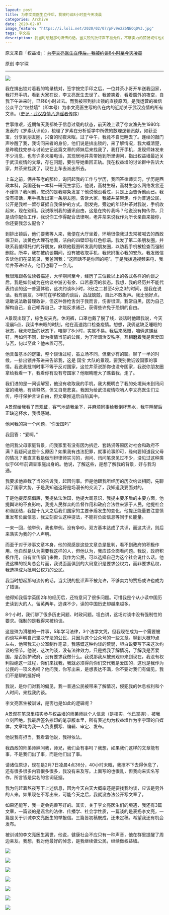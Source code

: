 ```yaml
---
layout: post
title: 为李文亮医生立传后，我被约谈8小时至今天凌晨
categories: Archive
date: 2020-02-07
image_feature: "https://i.loli.net/2020/02/07/pFv9e2Z6NEOqDVJ.jpg"
tags: 李文亮
description: 我当时想起那句流传的话，当尖锐的批评声不被允许，不够卖力的赞扬或许也成为了错误。
---
```


原文来自「权益墙」：~~[为李文亮医生立传后，我被约谈8小时至今天凌晨](http://206.189.252.32:8083/%E4%B8%BA%E6%9D%8E%E6%96%87%E4%BA%AE%E5%8C%BB%E7%94%9F%E7%AB%8B%E4%BC%A0%E5%90%8E%EF%BC%8C%E6%88%91%E8%A2%AB%E7%BA%A6%E8%B0%888%E5%B0%8F%E6%97%B6%E8%87%B3%E4%BB%8A%E5%A4%A9%E5%87%8C%E6%99%A8.html)~~

原创 李宇琛

---

![](https://i.loli.net/2020/02/07/pFv9e2Z6NEOqDVJ.jpg)

我在排出锁对着我的笔录核对，签字按完手印之后，一位井茶小哥开车送我回家，我打开手机，看到大家在说，李文亮医生去世了。我苦笑着，看着窗外的夜空，自我下午进来时，已经8小时过去。而我被带到排出锁的直接原因，是我运营的微信公众平台“权益墙”（即本号）为李文亮医生写的传在内的近期关于武汉疫情的所有文章。（[史记 · 武汉疫情八造谣者传序](http://mp.weixin.qq.com/s?__biz=MzI3ODUzNzc3MA==&mid=2247484851&idx=1&sn=fa276cd55569c8ae5457d0fbe8de57b7&chksm=eb5436f6dc23bfe0c0e2a6ab78a1004b55d797dc6431850c7fd13eb1b55f6ffa308accb3fb3c&scene=21#wechat_redirect)）

世事维艰，近期每天我都处于信息过载的状态，前天晚上读了徐友渔先生1980年发表的《罗素认识论》，梳理了罗素在分析哲学中所做的数理逻辑贡献，如获至宝，分享到朋友圈，兴奋的彻夜未眠，过了中午，我竟不自觉睡去了。连续的敲门声吵醒了我，我询问来者的身份，他们说是排出锁的，来了解情况，我大概清楚，是昨晚找完参与讨论史记这篇文章的师妹后来找我了，我打开手机，发现师妹发来不少消息，也有许多未接电话，其现居地井茶带她到所里询问，指出权益墙最近关于武汉疫情的文章，存在问题，要引导她重回正轨。我在权益墙的讨论群中告诉大家，井茶来找我了，现在上车去派出所去。

上车之前，俩井茶老的那位，询问起我的工作与学历，我回答律师实习，学历是西政本科，英国还有一本科一研究生学历，他说，高材生呀，高材生怎么网络发言还不谨慎？我问他，您说的是我哪条发言？他说他没看过，只是上面告诉他而已。我没有搭话，用手机发出第一条朋友圈，告诉大家，我被井茶带走。作为普通公民，公开是我唯一留存证据自我保护的方式。刚发完，旁边的年轻井茶对我说，手机收起来，现在别用。我说限制我的通讯自由，这是在拘传我吗？他说没有拘传你，只是请你配合工作，我说你工作得配合法律啊，老井茶来说我作为所长亲自来接你，你还要我怎么配合？

到排出锁后，他们要我等人来，我便在大厅坐着，环境很像我过去常被喊去的西政保卫处，淡黄色大理石地面，洁白的四壁印有红色标语。我发了第二条朋友圈，并联系我值得托付的好朋友，麻烦他截图转发我的朋友圈，以防我手机被检查而强制删除。所幸，我在被约谈期间，没有被收取手机，我爸妈担心我的安危，我发微信告诉他们在录笔录，我爸回我：“这回话不是你回的吧”。于是我拨通视频来电，我给井茶递过去，他们也聊了一会儿。

我很难跟各位读者描述，大学期间至今，经历了三位数以上的各式各样的约谈之后，我是如何成为在约谈中游刃有余、口若悬河的状态。我想，我的经历并不能代表约谈的这一普遍体验，这次约谈8小时，3分之二甚至4分之3的时间，是我在说话。我有朋友，3年前在学校被约谈后，战战兢兢，自此不敢发声。我比他好点，话敢说法敢普理敢讲，但这种唇枪舌剑于我而言，伤害很深。我常自黑，因为自己解构自己，自己嘲弄自己，才能反求诸己，获得些许免于恐惧的自由。

A景观出现了，棕色皮夹克，休闲裤，口罩也戴了脱了线，谈话时他跟我说，今天凌晨5点，我读书未眠的时刻，他在高速路口检查疫情。想想，我俩这缺乏睡眠的状态，我未吃饭的状态下，咱聊了8小时，实属不易。我后来感慨，咱俩这螺丝钉，再如何不同，皆为疫情当前的公民，为了所谓治安秩序，互相磨着我是否爱国与否，何以至此？他未置可否。

他具备基本的逻辑，整个谈话过程，虽立场不同，但至少有的聊。聊了一半的时候，一排出锁井茶进来告诉我，这是 国宝 大队的景观。要我别做诋毁国家的事情。我说我批判时事不等于反对国家，这位井茶说那你也没夸国家，我说你朋友圈拿给我看一下，我看你有没有夸国家？他眼睛瞪大了瞧着我，走了。

我们进的是一间调解室，他没有收取我的手机，我大概明白了我的处境尚未到讯问室的境地，有些释然，但又自觉悲哀。我因为给武汉疫情吹哨人李文亮医生们立传，呼吁保护言论自由，但文章推送后自陷其中。

A景观给我看了景观证，客气地请我坐下，并麻烦同事给我倒杯热水，我午睡醒后正缺这杯水，我很感谢。

他问我的第一个问题，“你爱国吗”

我回答：“爱啊。”

他问我父母家庭背景，问我家里有没有因为拆迁、套路贷等原因对社会和政府不满？我疑问这是什么原因？如果我有违法犯罪，就事论事即可，缘何要知道我父母的情况？我直言我是做刑辩律师实习的，询问、讯问笔录见过不少，没见过这种类似于60年前调查家庭出身的。他说，了解这些，是想了解我的背景，好与我沟通。

我要求他直截了当的告诉我，起因何事。但是他跟我所经历的历次约谈相同，先聊起了国家大势，于是我知道这将是场漫长的交流了，我知道我要面对的。

于是他提反腐倡廉，我提依法治国，他提大局意识，我提主要矛盾的主要方面，他提舆论的不良影响，我提人民群众的监督作用和政府合法性来源于人民，他提社会和谐团结，我提十九大之后我们国家的主要矛盾发生的变化，他提正能量要注意慎重发布负面信息，我立刻否认这种提法，不能将负面信息等同于负能量。

一来一回，他举例，我也举例。没有争吵。双方基本达成了共识，而这共识，则后来落实为我的个人声明。

而至于对于涉事文章本身，他的观感是这些文章总是批判，看不到政府的积极作用。他自然是认为需要我这样的人，但他认为，我应该全面看问题。我说，政府积极作用，自有宣传部门来做，我作为公民，可以选择自己为这个社会说什么话。他说这样的视角总会片面，我说面面俱到的大局意识是要求公权力，而非要求私权，我选择成为批判公权力的公民。

我当时想起那句流传的话，当尖锐的批评声不被允许，不够卖力的赞扬或许也成为了错误。

他得知我留学英国2年的经历后，还特意问了很多问题。可惜我是个从小读中国历史读到大的人，留英两年，逃课不少，读的中国历史却越来越多。

8个小时，我们聊了很多历史问题、时政问题。坦白讲，这场对谈中没有强制性的要求。强制的是我得来被约谈。

这是殊为滑稽的一件事，5年学习法律，3个法学文凭，但我现在成为一个需要被约谈写声明自己坚决守法的公民，只因为这个公众号的一些文章。聊到大概19点左右，他带我去办公室制作笔录，我感慨这种约谈的荒诞，坦白说要写下来这次约谈的细节。他说，这次约谈，没有法律效力，只是找我了解情况，了解我是否爱国，是否拥护政府，没有要求我做什么。我说那我从被景观带来到现在，我没有权利拒绝这一过程，你们来找我，我就必须得向你们交代我是爱国的，这也是我作为公民的一项义务吗？他问我，你写出来，是想表达不满，你不要对我们有偏见。我们不是聊的挺好吗

我说，是你们对我的偏见，我一普通公民被带来了解情况，侵犯我的休息权利和个人时间，来找我约谈。

李文亮医生被训诫，是否也是如此的逻辑呢？

A景观在笔录里核实参与权益墙的师弟师妹个人信息（是核实，他已掌握），被我立刻回绝。我最后签名捺印的笔录版本里，所有表述均为权益墙作为李宇琛的自媒体，文章均为我一人负责撰写、编辑、审定、发布。

他说我有担当，我看着他说，我得依法。

我西政的师弟师妹问我，师兄，我们会有事吗？我想，如果我们这样的文章能有事，不是我们出了事，而是他们出了事。

请诸位原谅，现在是2月7日凌晨4点36分，40小时未眠，我撑不下去得休息了，还有很多很多内容很多很多，我没有来及写。上面写的也很乱，但我向来实名写作，所言皆是实名的言词证据。

我为何赶着熬夜写下上述信息，因为今天白天大概率还是要找我约谈，应该是另外的人来。如果现在不写出来，可能今天之后，我就没办法公开写文章了。

如果还能写，我一定会完善写好的。其实，关于李文亮医生们的境遇，我还有3篇文章，一篇谈的是谣言的法律、传播学、社会学性质，一篇谈的是表扬李文亮，一篇是关于训诫李文亮医生的举报信。三篇皆初稿既成，还未定稿。希望我还有机会发布。

被训诫的李文亮医生离世，他说，健康社会不应只有一种声音，他在群里提醒了周边亲友。我想，我对他最好的悼念，是我继续做公民，继续做权益墙。

![](https://i.loli.net/2020/02/07/4omRsdXj72ze8kY.jpg)

![](https://i.loli.net/2020/02/07/XuQ1E8oIjFZPwpe.jpg)

![](https://i.loli.net/2020/02/07/TVtX7GrjHxiUnFB.jpg)

![](https://i.loli.net/2020/02/07/5d1XxfQuLOwCi7D.jpg)

![](https://i.loli.net/2020/02/07/XPqRIC7YF2hBVom.jpg)

![](https://i.loli.net/2020/02/07/l2isSGNzBwV8JaZ.jpg)

![](https://i.loli.net/2020/02/07/qfKyiuXxeoOz6Ng.jpg)
